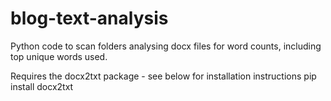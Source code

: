 # blog-text-analysis
Python code to scan folders analysing docx files for word counts, including top unique words used.

Requires the docx2txt package - see below for installation instructions
pip install docx2txt

